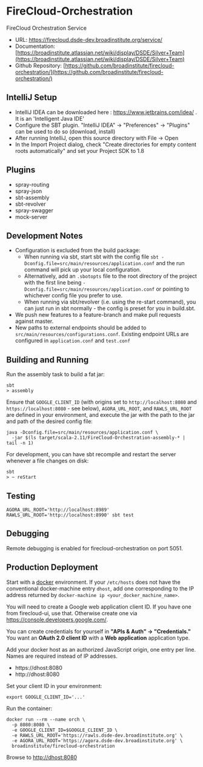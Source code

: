 # FireCloud-Orchestration
FireCloud Orchestration Service

* URL: https://firecloud.dsde-dev.broadinstitute.org/service/
* Documentation: [https://broadinstitute.atlassian.net/wiki/display/DSDE/Silver+Team](https://broadinstitute.atlassian.net/wiki/display/DSDE/Silver+Team)
* Github Repository: [https://github.com/broadinstitute/firecloud-orchestration/](https://github.com/broadinstitute/firecloud-orchestration/)

## IntelliJ Setup
* IntelliJ IDEA can be downloaded here : https://www.jetbrains.com/idea/ . It is an 'Intelligent Java IDE'
* Configure the SBT plugin.  "IntelliJ IDEA" -> "Preferences" -> "Plugins" can be used to do so (download, install)
* After running IntelliJ, open this source directory with File -> Open
* In the Import Project dialog, check "Create directories for empty content roots automatically" and set your Project SDK to 1.8

## Plugins
* spray-routing
* spray-json
* sbt-assembly
* sbt-revolver
* spray-swagger
* mock-server

## Development Notes
* Configuration is excluded from the build package:
    - When running via sbt, start sbt with the config file `sbt -Dconfig.file=src/main/resources/application.conf` and the run command will pick up your local configuration.
    - Alternatively, add an `.sbotopts` file to the root directory of the project with the first line being `-Dconfig.file=src/main/resources/application.conf` or pointing to whichever config file you prefer to use.
    - When running via sbt/revolver (i.e. using the re-start command), you can just run in sbt normally - the config is preset for you in build.sbt.
* We push new features to a feature-branch and make pull requests against master.
* New paths to external endpoints should be added to `src/main/resources/configurations.conf`. Existing endpoint URLs are configured in `application.conf` and `test.conf`

## Building and Running

Run the assembly task to build a fat jar:
```
sbt
> assembly
```

Ensure that `GOOGLE_CLIENT_ID` (with origins set to `http://localhost:8080` and `https://localhost:8080` - see below), 
`AGORA_URL_ROOT`, and `RAWLS_URL_ROOT` are defined in your environment, and execute the jar with the path to the jar and path of the desired config file:

```
java -Dconfig.file=src/main/resources/application.conf \
  -jar $(ls target/scala-2.11/FireCloud-Orchestration-assembly-* | tail -n 1)
```

For development, you can have sbt recompile and restart the server whenever a file changes on disk:
```
sbt
> ~ reStart
```

## Testing

```
AGORA_URL_ROOT='http://localhost:8989' RAWLS_URL_ROOT='http://localhost:8990' sbt test
```

## Debugging

Remote debugging is enabled for firecloud-orchestration on port 5051.

## Production Deployment

Start with a [docker](https://www.docker.com/) environment.  If your `/etc/hosts` does not have the conventional 
docker-machine entry `dhost`, add one corresponding to the IP address returned by `docker-machine ip <your_docker_machine_name>`.    

You will need to create a Google web application client ID. If you have one from firecloud-ui, use that. Otherwise create
one via <https://console.developers.google.com/>.

You can create credentials for yourself in **"APIs & Auth" -> "Credentials."** You want an **OAuth 2.0 client ID** with a **Web application** application type.

Add your docker host as an authorized JavaScript origin, one entry per line.  Names are required instead of IP addresses.
 - https://dhost:8080
 - http://dhost:8080

Set your client ID in your environment:
```
export GOOGLE_CLIENT_ID='...'
```

Run the container:
```
docker run --rm --name orch \
  -p 8080:8080 \
  -e GOOGLE_CLIENT_ID=$GOOGLE_CLIENT_ID \
  -e RAWLS_URL_ROOT='https://rawls.dsde-dev.broadinstitute.org' \
  -e AGORA_URL_ROOT='https://agora.dsde-dev.broadinstitute.org' \
  broadinstitute/firecloud-orchestration
```

Browse to <http://dhost:8080>